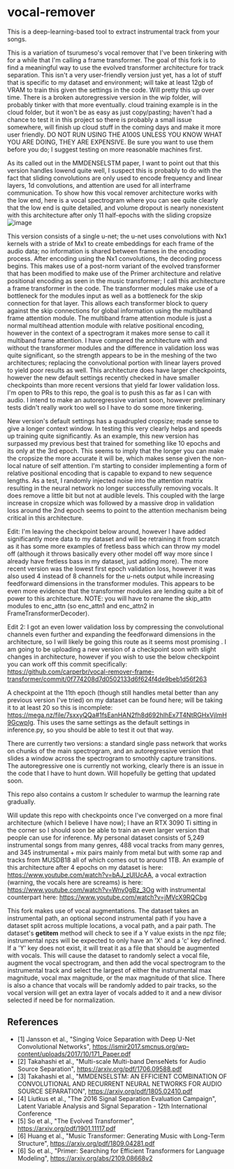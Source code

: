 # vocal-remover

This is a deep-learning-based tool to extract instrumental track from your songs.

This is a variation of tsurumeso's vocal remover that I've been tinkering with for a while that I'm calling a frame transformer. The goal of this fork is to find a meaningful way to use the evolved transformer architecture for track separation. This isn't a very user-friendly version just yet, has a lot of stuff that is specific to my dataset and environment; will take at least 12gb of VRAM to train this given the settings in the code. Will pretty this up over time. There is a broken autoregressive version in the wip folder, will probably tinker with that more eventually. cloud training example is in the cloud folder, but it won't be as easy as just copy/pasting; haven't had a chance to test it in this project so there is probably a small issue somewhere, will finish up cloud stuff in the coming days and make it more user friendly. DO NOT RUN USING THE A100S UNLESS YOU KNOW WHAT YOU ARE DOING, THEY ARE EXPENSIVE. Be sure you want to use them before you do; I suggest testing on more reasonable machines first.

As its called out in the MMDENSELSTM paper, I want to point out that this version handles lowend quite well, I suspect this is probably to do with the fact that sliding convolutions are only used to encode frequency and linear layers, 1d convolutions, and attention are used for all interframe communication. To show how this vocal remover architecture works with the low end, here is a vocal spectrogram where you can see quite clearly that the low end is quite detailed, and volume dropout is nearly nonexistent with this architecture after only 11 half-epochs with the sliding cropsize ![image](https://user-images.githubusercontent.com/30326384/167472544-8bacf9f4-3155-4ff7-9716-7a8e06d5bb70.png)

This version consists of a single u-net; the u-net uses convolutions with Nx1 kernels with a stride of Mx1 to create embeddings for each frame of the audio data; no information is shared between frames in the encoding process. After encoding using the Nx1 convolutions, the decoding process begins. This makes use of a post-norm variant of the evolved transformer that has been modified to make use of the Primer architecture and relative positional encoding as seen in the music transformer; I call this architecture a frame transformer in the code. The transformer modules make use of a bottleneck for the modules input as well as a bottleneck for the skip connection for that layer. This allows each transformer block to query against the skip connections for global information using the multiband frame attention module. The multiband frame attention module is just a normal multihead attention module with relative positional encoding, however in the context of a spectrogram it makes more sense to call it multiband frame attention. I have compared the architecture with and without the transformer modules and the difference in validation loss was quite significant, so the strength appears to be in the meshing of the two architectures; replacing the convolutional portion with linear layers proved to yield poor results as well. This architecture does have larger checkpoints, however the new default settings recently checked in have smaller checkpoints than more recent versions that yield far lower validation loss. I'm open to PRs to this repo, the goal is to push this as far as I can with audio. I intend to make an autoregressive variant soon, however preliminary tests didn't really work too well so I have to do some more tinkering.

New version's default settings has a quadrupled cropsize; made sense to give a longer context window. In testing this very clearly helps and speeds up training quite significantly. As an example, this new version has surpassed my previous best that trained for something like 10 epochs and its only at the 3rd epoch. This seems to imply that the longer you can make the cropsize the more accurate it will be, which makes sense given the non-local nature of self attention. I'm starting to consider implementing a form of relative positional encoding that is capable to expand to new sequence lengths. As a test, I randomly injected noise into the attention matrix resulting in the neural network no longer successfully removing vocals. It does remove a little bit but not at audible levels. This coupled with the large increase in cropsize which was followed by a massive drop in validation loss around the 2nd epoch seems to point to the attention mechanism being critical in this architecture.

Edit: I'm leaving the checkpoint below around, however I have added significantly more data to my dataset and will be retraining it from scratch as it has some more examples of fretless bass which can throw my model off (although it throws basically every other model off way more since I already have fretless bass in my dataset, just adding more). The more recent version was the lowest first epoch validation loss, however it was also used 4 instead of 8 channels for the u-nets output while increasing feedforward dimensions in the transformer modules. This appears to be even more evidence that the transformer modules are lending quite a bit of power to this architecture. NOTE: you will have to rename the skip_attn modules to enc_attn (so enc_attn1 and enc_attn2 in FrameTransformerDecoder).

Edit 2: I got an even lower validation loss by compressing the convolutional channels even further and expanding the feedforward dimensions in the architecture, so I will likely be going this route as it seems most promising . I am going to be uploading a new version of a checkpoint soon with slight changes in architecture, however if you wish to use the below checkpoint you can work off this commit specifically: https://github.com/carperbr/vocal-remover-frame-transformer/commit/0f774208d7d0502133d6f624f4de9beb1d56f263

A checkpoint at the 11th epoch (though still handles metal better than any previous version I've tried) on my dataset can be found here; will be taking it to at least 20 so this is incomplete: https://mega.nz/file/7sxxyQQa#1fsEanHAN2fh8d692hIhEx7T4NtRGHxVjImH9GcwpIg. This uses the same settings as the default settings in inference.py, so you should be able to test it out that way.

There are currently two versions: a standard single pass network that works on chunks of the main spectrogram, and an autoregressive version that slides a window across the spectrogram to smoothly capture transitions. The autoregressive one is currently not working, clearly there is an issue in the code that I have to hunt down. Will hopefully be getting that updated soon.

This repo also contains a custom lr scheduler to warmup the learning rate gradually.

Will update this repo with checkpoints once I've converged on a more final architecture (which I believe I have now); I have an RTX 3090 Ti sitting in the corner so I should soon be able to train an even larger version that people can use for inference. My personal dataset consists of 5,249 instrumental songs from many genres, 488 vocal tracks from many genres, and 345 instrumental + mix pairs mainly from metal but with some rap and tracks from MUSDB18 all of which comes out to around 1TB. An example of this architecture after 4 epochs on my dataset is here: https://www.youtube.com/watch?v=bAJ_zUlUcAA, a vocal extraction (warning, the vocals here are screams) is here: https://www.youtube.com/watch?v=Wny0gBz_3Og with instrumental counterpart here: https://www.youtube.com/watch?v=jMVcX9RQCbg

This fork makes use of vocal augmentations. The dataset takes an instrumental path, an optional second instrumental path if you have a dataset split across multiple locations, a vocal path, and a pair path. The dataset's __getitem__ method will check to see if a Y value exists in the npz file; instrumental npzs will be expected to only have an 'X' and a 'c' key defined. If a 'Y' key does not exist, it will treat it as a file that should be augmented with vocals. This will cause the dataset to randomly select a vocal file, augment the vocal spectrogram, and then add the vocal spectrogram to the instrumental track and select the largest of either the instrumental max magnitude, vocal max magnitude, or the max magnitude of that slice. There is also a chance that vocals will be randomly added to pair tracks, so the vocal version will get an extra layer of vocals added to it and a new divisor selected if need be for normalization.

## References
- [1] Jansson et al., "Singing Voice Separation with Deep U-Net Convolutional Networks", https://ismir2017.smcnus.org/wp-content/uploads/2017/10/171_Paper.pdf
- [2] Takahashi et al., "Multi-scale Multi-band DenseNets for Audio Source Separation", https://arxiv.org/pdf/1706.09588.pdf
- [3] Takahashi et al., "MMDENSELSTM: AN EFFICIENT COMBINATION OF CONVOLUTIONAL AND RECURRENT NEURAL NETWORKS FOR AUDIO SOURCE SEPARATION", https://arxiv.org/pdf/1805.02410.pdf
- [4] Liutkus et al., "The 2016 Signal Separation Evaluation Campaign", Latent Variable Analysis and Signal Separation - 12th International Conference
- [5] So et al., "The Evolved Transformer", https://arxiv.org/pdf/1901.11117.pdf
- [6] Huang et al., "Music Transformer: Generating Music with Long-Term Structure", https://arxiv.org/pdf/1809.04281.pdf
- [6] So et al., "Primer: Searching for Efficient Transformers for Language Modeling", https://arxiv.org/abs/2109.08668v2
